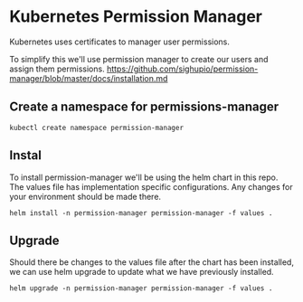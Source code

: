 # Kubernetes Permission Manager
Kubernetes uses certificates to manager user permissions. 

To simplify this we'll use permission manager to create our users and assign them permissions.
https://github.com/sighupio/permission-manager/blob/master/docs/installation.md

## Create a namespace for permissions-manager
```
kubectl create namespace permission-manager
```

## Instal
To install permission-manager we'll be using the helm chart in this repo.
The values file has implementation specific configurations. Any changes for your environment should be made there.
```
helm install -n permission-manager permission-manager -f values .
```

## Upgrade
Should there be changes to the values file after the chart has been installed, we can use helm upgrade to update what we have previously installed.
```
helm upgrade -n permission-manager permission-manager -f values .
```
